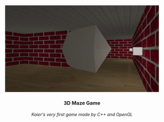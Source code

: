 


<div align="center">
  
![1](1.gif)

<h3>3D Maze Game</h3>

<h6 padding="-30px">Kaier's very first game made by C++ and OpenGL</h6>
  </div>
